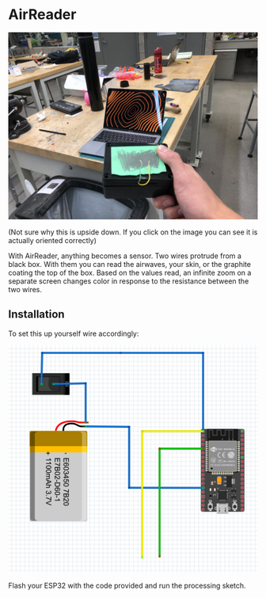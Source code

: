 # AirReader

![alt text](https://raw.githubusercontent.com/lburger98/AirReader/master/IMG_8606.JPG)

(Not sure why this is upside down. If you click on the image you can see it is actually oriented correctly)


With AirReader, anything becomes a sensor. Two wires protrude from a black box. With them you can read the airwaves, your skin, or the graphite coating the top of the box. Based on the values read, an infinite zoom on a separate screen changes color in response to the resistance between the two wires.

## Installation

To set this up yourself wire accordingly:

![alt text](https://raw.githubusercontent.com/lburger98/AirReader/master/wiring.png)

Flash your ESP32 with the code provided and run the processing sketch.
